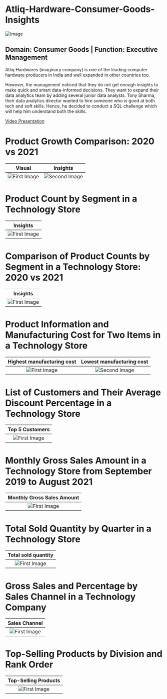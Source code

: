 # Atliq-Hardware-Consumer-Goods-Insights

![image](https://user-images.githubusercontent.com/20944950/220154018-e8ebd0f5-2ee1-47d0-8ed4-b8d2b6325bad.png)

## Domain:  Consumer Goods |  Function:  Executive Management 

Atliq Hardwares (imaginary company) is one of the leading computer hardware producers in India and well expanded in other countries too.

However, the management noticed that they do not get enough insights to make quick and smart data-informed decisions. They want to expand their data analytics team by adding several junior data analysts. Tony Sharma, their data analytics director wanted to hire someone who is good at both tech and soft skills. 
Hence, he decided to conduct a SQL challenge which will help him understand both the skills.

[Video Presentation](https://drive.google.com/file/d/1O7RkBvlqXQOF-m3pyqUYkZcub-KPQpy2/view?usp=sharing)
# Product Growth Comparison: 2020 vs 2021

|Visual|Insights|
|:-:|:-:|
|![First Image](https://user-images.githubusercontent.com/20944950/220156096-cac36345-31b1-496c-bb9b-71264f1d3082.png)|![Second Image](https://user-images.githubusercontent.com/20944950/220156769-133e16d4-9a03-428a-a603-1170d8cce489.png)|

# Product Count by Segment in a Technology Store

|Insights|
|:-:|
|![First Image](https://user-images.githubusercontent.com/20944950/220157758-831a66d0-a927-413f-869e-9d0b61215a37.png)|

# Comparison of Product Counts by Segment in a Technology Store: 2020 vs 2021
|Insights|
|:-:|
|![First Image](https://user-images.githubusercontent.com/20944950/220158302-533d5d8d-7c2b-4051-a7b6-83c0878779fa.png)|

# Product Information and Manufacturing Cost for Two Items in a Technology Store
|Highest manufacturing cost|Lowest manufacturing cost|
|:-:|:-:|
|![First Image](https://user-images.githubusercontent.com/20944950/220158903-8ff7d6c3-d871-4e88-8e83-284b31a00bd4.png)|![Second Image](https://user-images.githubusercontent.com/20944950/220158961-092b87bb-52c4-482e-bf4a-61fb9c463eb9.png)|


# List of Customers and Their Average Discount Percentage in a Technology Store

|Top 5 Customers|
|:-:|
|![First Image](https://user-images.githubusercontent.com/20944950/220159424-1c314514-5019-4312-9956-bfa392505ca3.png)|

# Monthly Gross Sales Amount in a Technology Store from September 2019 to August 2021
|Monthly Gross Sales Amount|
|:-:|
|![First Image](https://user-images.githubusercontent.com/20944950/220159943-b65a91d3-e954-40b5-89ed-27552b1792bb.png)|

# Total Sold Quantity by Quarter in a Technology Store
|Total sold quantity|
|:-:|
|![First Image](https://user-images.githubusercontent.com/20944950/220160745-2ee264c5-58e2-4d91-aec4-bb21698db94f.png)|

# Gross Sales and Percentage by Sales Channel in a Technology Company

|Sales Channel|
|:-:|
|![First Image](https://user-images.githubusercontent.com/20944950/220161303-8711c5a6-f3f9-450f-bb2f-e91031d60f59.png)|


# Top-Selling Products by Division and Rank Order

|Top-Selling Products|
|:-:|
|![First Image](https://user-images.githubusercontent.com/20944950/220162029-daa1cf2b-8ffa-48bf-8a0d-44d7064eb5df.png)|











